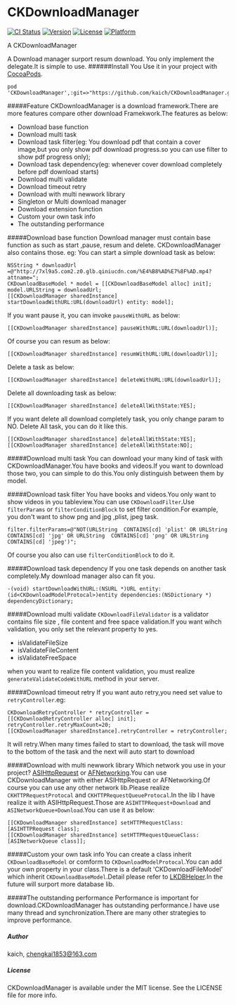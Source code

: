CKDownloadManager
=================


[![CI Status](http://img.shields.io/travis/kaich/CKDownloadManager.svg?style=flat)](https://travis-ci.org/kaich/CKDownloadManager)
[![Version](https://img.shields.io/cocoapods/v/CKDownloadManager.svg?style=flat)](http://cocoapods.org/pods/CKDownloadManager)
[![License](https://img.shields.io/cocoapods/l/CKDownloadManager.svg?style=flat)](http://cocoapods.org/pods/CKDownloadManager)
[![Platform](https://img.shields.io/cocoapods/p/CKDownloadManager.svg?style=flat)](http://cocoapods.org/pods/CKDownloadManager)


A  CKDownloadManager

A Download manager surport resum download. You only implement the delegate.It is simple to use.
######Install 
You Use it in your project with [CocoaPods](http://cocoapods.org).

	pod 'CKDownloadManager',:git=>"https://github.com/kaich/CKDownloadManager.git"

#####Feature
CKDownloadManager is a download framework.There are more features compare other download Framekwork.The features as below:

* Download base function
* Download multi task 
* Download task filter(eg: You download pdf that contain a cover image,but you only show pdf download progress.so you can use filter to show pdf progress only);
* Download task dependency(eg: whenever cover download completely before pdf download starts) 
* Download multi validate
* Download timeout retry 
* Download with multi newwork library  
* Singleton or Multi download manager
* Download extension function
* Custom your own task info
* The outstanding performance

#####Download base function
Download manager must contain base function as such as start ,pause, resum and delete. CKDownloadManager also contains those. eg:
You can start a simple download task as below:


    NSString * downloadUrl =@"http://7xl9a5.com2.z0.glb.qiniucdn.com/%E4%B8%AD%E7%8F%AD.mp4?attname=";
    CKDownloadBaseModel * model = [[CKDownloadBaseModel alloc] init];
    model.URLString = downloadUrl;
    [[CKDownloadManager sharedInstance] startDownloadWithURL:URL(downloadUrl) entity: model];


If you want pause it, you can invoke `pauseWithURL` as below:
    
    [[CKDownloadManager sharedInstance] pauseWithURL:URL(downloadUrl)];

Of course you can resum as below:

    [[CKDownloadManager sharedInstance] resumWithURL:URL(downloadUrl)];  

Delete a task as below:

    [[CKDownloadManager sharedInstance] deleteWithURL:URL(downloadUrl)];  

Delete all downloading task as below:

    [[CKDownloadManager sharedInstance] deleteAllWithState:YES];

If you want delete all download completely task, you only change param to NO. Delete All task, you can do it like this.

    [[CKDownloadManager sharedInstance] deleteAllWithState:YES];
    [[CKDownloadManager sharedInstance] deleteAllWithState:NO];
    

#####Download multi task 
You can download your many kind of task with CKDownloadManager.You have books and videos.If you want to download those two, you can simple to do this.You only distinguish between them by model.

#####Download task filter
You have books and videos.You only want to show videos in you tableview.You can use `CKDownloadFilter`.Use `filterParams` or `filterConditionBlock` to set filter condition.For example, you don't want to show png and jpg ,plist, jpeg task. 

    filter.filterParams=@"NOT(URLString  CONTAINS[cd] 'plist' OR URLString  CONTAINS[cd] 'jpg' OR URLString  CONTAINS[cd] 'png' OR URLString  CONTAINS[cd] 'jpeg')";

Of course you also can use `filterConditionBlock` to do it.

#####Download task dependency
If you one task depends on another task completely.My download manager also can fit you. 

    -(void) startDownloadWithURL:(NSURL *)URL entity:(id<CKDownloadModelProtocal>)entity dependencies:(NSDictionary *) dependencyDictionary;

#####Download multi validate
`CKDownloadFileValidator` is a validator contains file size , file content and free space validation.If you want wihch validation, you only set the relevant property to yes. 

* isValidateFileSize
* isValidateFileContent
* isValidateFreeSpace

when you want to realize file content validation, you must realize `generateValidateCodeWithURL` method in your server.

#####Download timeout retry
If you want auto retry,you need set value to `retryController`.eg:

    CKDownloadRetryController * retryController = [[CKDownloadRetryController alloc] init];
    retryController.retryMaxCount=20;
    [[CKDownloadManager sharedInstance].retryController = retryController;

It will retry.When many times failed to start to download, the task will move to the bottom of the task and the next will auto start to download 

#####Download with multi newwork library
Which network you use in your project? [ASIHttpRequest](https://github.com/pokeb/asi-http-request) or [AFNetworking](https://github.com/AFNetworking/AFNetworking).You can use CKDownloadManager with either ASIHttpRequest or AFNetworking.Of course you can use any other network lib.Please realize `CKHTTPRequestProtocal` and `CKHTTPRequestQueueProtocal`.In the lib I have realize it with ASIHttpRequest.Those are `ASIHTTPRequest+Download` and `ASINetworkQueue+Download`.You can use it as below:

    [[CKDownloadManager sharedInstance] setHTTPRequestClass:[ASIHTTPRequest class];
    [[CKDownloadManager sharedInstance] setHTTPRequestQueueClass:[ASINetworkQueue class]];

#####Custom your own task info
You can create a class inherit `CKDownloadBaseModel` or comform to `CKDownloadModelProtocal`.You can add your own property in your class.There is a default 'CKDownloadFileModel' which inherit `CKDownloadBaseModel`.Detail please refer to [LKDBHelper](https://github.com/li6185377/LKDBHelper-SQLite-ORM).In the future will surport more database lib.

#####The outstanding performance
Performance is important for download.CKDownloadManager has outstanding performance.I have use many thread and synchronization.There are many other strategies to improve performance.

##### Author

kaich, chengkai1853@163.com

##### License

CKDownloadManager is available under the MIT license. See the LICENSE file for more info.
